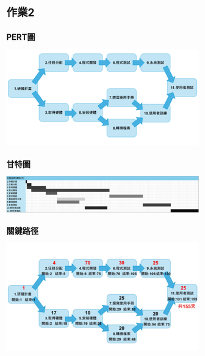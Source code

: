 # 作業2

## PERT圖
![hw2p1](hw2p1.png "hw2p1")

## 甘特圖
![hw2p2](hw2p2.png "hw2p2")

## 關鍵路徑
![hw2p3](hw2p3.jpg "hw2p3")
